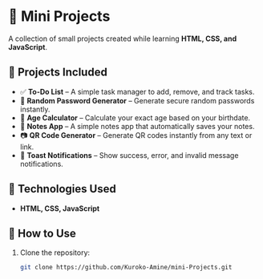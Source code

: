 # 🚀 Mini Projects  

A collection of small projects created while learning **HTML, CSS, and JavaScript**.  

## 📌 Projects Included  
- ✅ **To-Do List** – A simple task manager to add, remove, and track tasks.  
- 🔑 **Random Password Generator** – Generate secure random passwords instantly.  
- 📅 **Age Calculator** – Calculate your exact age based on your birthdate.  
- 📌 **Notes App** – A simple notes app that automatically saves your notes.  
- 📷 **QR Code Generator** – Generate QR codes instantly from any text or link.  
- 🔔 **Toast Notifications** – Show success, error, and invalid message notifications.  

## 🔧 Technologies Used  
- **HTML, CSS, JavaScript**  

## 📂 How to Use  
1. Clone the repository:  
   ```sh
   git clone https://github.com/Kuroko-Amine/mini-Projects.git
